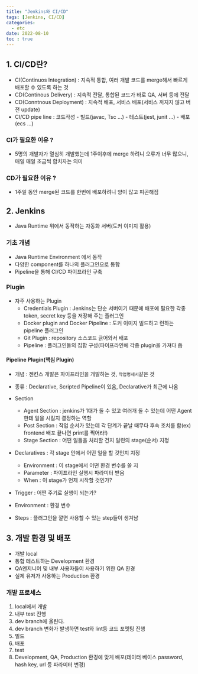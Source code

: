 ```yaml
---
title: "Jenkins와 CI/CD"
tags: [Jenkins, CI/CD]
categories:
  - etc
date: 2022-08-10
toc : true
---
```


## 1. CI/CD란?
- CI(Continuos Integration) : 지속적 통합, 여러 개발 코드를 merge해서 빠르게 배포할 수 있도록 하는 것
- CD(Continous Delivery) : 지속적 전달, 통합된 코드가 바로 QA, 서버 등에 전달
- CD(Conntnous Deployment) : 지속적 배포, 서비스 배포(서비스 꺼지지 않고 버전 update)
- CI/CD pipe line : 코드작성 - 빌드(javac, Tsc ...) - 테스트(jest, junit ...) - 배포(ecs ...)

### CI가 필요한 이유 ?
- 5명의 개발자가 열심히 개발했는데 1주이후에 merge 하려니 오류가 너무 많으니, 매일 매일 조금씩 합치자는 의미

### CD가 필요한 이유 ?
- 1주일 동안 merge된 코드를 한번에 배포하려니 양이 많고 피곤해짐

## 2. Jenkins
- Java Runtime 위에서 동작하는 자동화 서버(도커 이미지 활용)

### 기초 개념 
- Java Runtime Environment 에서 동작
- 다양한 component를 하나의 플러그인으로 통합
- Pipeline을 통해 CI/CD 파이프라인 구축

### Plugin
- 자주 사용하는 Plugin
    - Credentials Plugin : Jenkins는 단순 서버이기 때문에 배포에 필요한 각종 token, secret key 등을 저장해 주는 플러그인
    - Docker plugin and Docker Pipeline : 도커 이미지 빌드하고 런하는 pipeline 플러그인
    - Git Plugin : repository 소스코드 긁어와서 배포
    - Pipeline : 플러그인들의 집합 구성(파이프라인에 각종 plugin을 가져다 씀

#### Pipeline Plugin(핵심 Plugin)
- 개념 : 젠킨스 개발은 파이프라인을 개발하는 것, `작업명세서`같은 것
- 종류 : Declarative, Scripted Pipeline이 있음, Declarative가 최근에 나옴
- Section 
    - Agent Section : jenkins가 1대가 돌 수 있고 여러개 돌 수 있는데 어떤 Agent한테 일을 시킬지 결정하는 역할
    - Post Section : 작업 순서가 있는데 각 단계가 끝날 때무다 후속 조치를 함(ex) frontend 배포 끝나면 print를 찍어라!)
    - Stage Section : 어떤 일들을 처리할 건지 일련의 stage(순서) 지정

- Declaratives : 각 stage 안에서 어떤 일을 할 것인지 지정
    - Environment : 이 stage에서 어떤 환경 변수를 쓸 지
    - Parameter : 파이프라인 실행시 파라미터 받음
    - When : 이 stage가 언제 시작할 것인가?

- Trigger : 어떤 주기로 실행이 되는가?
- Environment : 환경 변수 
- Steps : 플러그인을 깔면 사용할 수 있는 step들이 생겨남

## 3. 개발 환경 및 배포
- 개발 local
- 통합 테스트하는 Development 환경
- QA엔지니어 및 내부 사용자들이 사용하기 위한 QA 환경
- 실제 유저가 사용하는 Production 환경

### 개발 프로세스 
1. local에서 개발
2. 내부 test 진행
3. dev branch에 올린다.
4. dev branch 변화가 발생하면 test와 lint등 코드 포멧팅 진행
5. 빌드
6. 배포
7. test
8. Development, QA, Production 환경에 맞게 배포(데이터 베이스 password, hash key, url 등 파라미터 변경)










